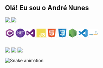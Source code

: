 ## Olá! Eu sou o André Nunes

<div>
  <a href="https://github.com/andreliman">
  <img height="180em" src="https://github-readme-stats.vercel.app/api?username=andreliman&show_icons=true&theme=tokyonight&include_all_commits=true&count_private=true"/>
  <img height="180em" src="https://github-readme-stats.vercel.app/api/top-langs/?username=andreliman&layout=compact&langs_count=7&theme=tokyonight"/>
</div>

<div style="display: inline_block"><br>
  <code><img alt="Andre-CSharp" height="30" src="https://raw.githubusercontent.com/devicons/devicon/master/icons/csharp/csharp-original.svg"></code>
  <code><img alt="Andre-DotNetCore" height="30" src="https://raw.githubusercontent.com/devicons/devicon/master/icons/dotnetcore/dotnetcore-original.svg"></code>
  <code><img alt="Andre-VisualStudio" height="30" src="https://raw.githubusercontent.com/devicons/devicon/master/icons/visualstudio/visualstudio-plain.svg"></code>
  <code><img alt="Andre-Js" height="30" src="https://raw.githubusercontent.com/devicons/devicon/master/icons/javascript/javascript-plain.svg"></code>  
  <code><img alt="Andre-HTML" height="30" src="https://raw.githubusercontent.com/devicons/devicon/master/icons/html5/html5-original.svg"></code>  
  <code><img alt="Andre-CSS" height="30" src="https://raw.githubusercontent.com/devicons/devicon/master/icons/css3/css3-original.svg"></code>
  <code><img alt="Andre-NodeJS"height="30" src="https://raw.githubusercontent.com/github/explore/80688e429a7d4ef2fca1e82350fe8e3517d3494d/topics/nodejs/nodejs.png"></code> 
  <code><img alt="Andre-VSCode" height="30" src="https://raw.githubusercontent.com/devicons/devicon/master/icons/vscode/vscode-original.svg"></code>
  <code><img alt="Andre-MySql" height="30" src="https://raw.githubusercontent.com/devicons/devicon/master/icons/mysql/mysql-original-wordmark.svg"></code>
</div>

##
  
<div>
  <a href="https://www.linkedin.com/in/andredelimanunes" target="_blank"><img src="https://img.shields.io/badge/-LinkedIn-%230077B5?style=for-the-badge&logo=linkedin&logoColor=white" target="_blank"></a> 
  <a href="https://instagram.com/andreliman" target="_blank"><img src="https://img.shields.io/badge/-Instagram-%23E4405F?style=for-the-badge&logo=instagram&logoColor=white" target="_blank"></a>
  <a href = "mailto:andredelimanunes@gmail.com"><img src="https://img.shields.io/badge/-Gmail-%23333?style=for-the-badge&logo=gmail&logoColor=white" target="_blank"></a>
 
  ![Snake animation](https://github.com/andreliman/andreliman/blob/output/github-contribution-grid-snake.svg)
 
</div>
